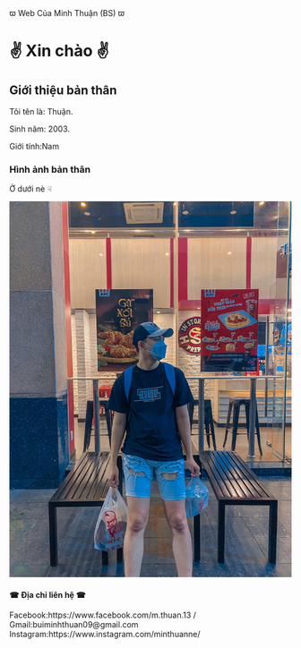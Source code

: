 
<html>
<head>
&piv;	 Web Của Minh Thuận (BS) &piv;	
</head>
<body>

<h1> &#9996;	 Xin chào &#9996;	 </h1>
  <h2>Giới thiệu bản thân</h2>  
<p>Tôi tên là: Thuận.</p>
  <p>Sinh năm: 2003.</p> 
  <p>Giới tính:Nam
<body>
  <h3>Hình ảnh bản thân</h3>
  <p> Ở dưới nè &#9759;	</p>
<img src="bsne.jpg" >
  <h4> &#9742;	 Địa chỉ liên hệ &#9742;	 </h4>
  <a>Facebook:https://www.facebook.com/m.thuan.13 /</a>
    <a>Gmail:buiminhthuan09@gmail.com </a>
      <a>Instagram:https://www.instagram.com/minthuanne/ </a>

